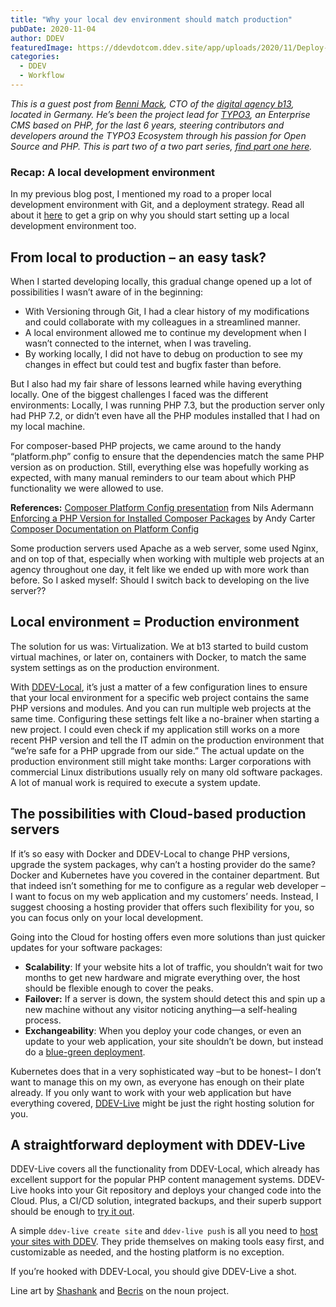 ```yaml
---
title: "Why your local dev environment should match production"
pubDate: 2020-11-04
author: DDEV
featuredImage: https://ddevdotcom.ddev.site/app/uploads/2020/11/Deploy-Benni-art-from-shashank-and-Becris-on-the-noun-project.jpeg
categories:
  - DDEV
  - Workflow
---
```


_This is a guest post from_ [_Benni Mack_](https://twitter.com/bennimack)_, CTO of the_ [_digital agency b13_](https://b13.com/)_, located in Germany. He’s been the project lead for_ [_TYPO3_](https://typo3.org/)_, an Enterprise CMS based on PHP, for the last 6 years, steering contributors and developers around the TYPO3 Ecosystem through his passion for Open Source and PHP. This is part two of a two part series, [find part one here](https://ddev.com/ddev-local/why-developing-locally-matters/)._

### Recap: A local development environment

In my previous blog post, I mentioned my road to a proper local development environment with Git, and a deployment strategy. Read all about it [here](https://ddev.com/ddev-local/why-developing-locally-matters/) to get a grip on why you should start setting up a local development environment too.

## From local to production – an easy task?

When I started developing locally, this gradual change opened up a lot of possibilities I wasn’t aware of in the beginning:

- With Versioning through Git, I had a clear history of my modifications and could collaborate with my colleagues in a streamlined manner.
- A local environment allowed me to continue my development when I wasn’t connected to the internet, when I was traveling.
- By working locally, I did not have to debug on production to see my changes in effect but could test and bugfix faster than before.

But I also had my fair share of lessons learned while having everything locally. One of the biggest challenges I faced was the different environments: Locally, I was running PHP 7.3, but the production server only had PHP 7.2, or didn’t even have all the PHP modules installed that I had on my local machine.

For composer-based PHP projects, we came around to the handy “platform.php” config to ensure that the dependencies match the same PHP version as on production. Still, everything else was hopefully working as expected, with many manual reminders to our team about which PHP functionality we were allowed to use.

**References:**
[Composer Platform Config presentation](https://www.naderman.de/slippy/slides/2018-12-07-SymfonCon-Composer-Platform-Config.pdf) from Nils Adermann  
[Enforcing a PHP Version for Installed Composer Packages](https://andy-carter.com/blog/composer-php-platform) by Andy Carter  
[Composer Documentation on Platform Config](https://getcomposer.org/doc/06-config.md#platform)

Some production servers used Apache as a web server, some used Nginx, and on top of that, especially when working with multiple web projects at an agency throughout one day, it felt like we ended up with more work than before. So I asked myself: Should I switch back to developing on the live server??

## Local environment = Production environment

The solution for us was: Virtualization. We at b13 started to build custom virtual machines, or later on, containers with Docker, to match the same system settings as on the production environment.

With [DDEV-Local](https://github.com/drud/ddev), it’s just a matter of a few configuration lines to ensure that your local environment for a specific web project contains the same PHP versions and modules. And you can run multiple web projects at the same time. Configuring these settings felt like a no-brainer when starting a new project. I could even check if my application still works on a more recent PHP version and tell the IT admin on the production environment that “we’re safe for a PHP upgrade from our side.” The actual update on the production environment still might take months: Larger corporations with commercial Linux distributions usually rely on many old software packages. A lot of manual work is required to execute a system update.

## The possibilities with Cloud-based production servers

If it’s so easy with Docker and DDEV-Local to change PHP versions, upgrade the system packages, why can’t a hosting provider do the same? Docker and Kubernetes have you covered in the container department. But that indeed isn’t something for me to configure as a regular web developer – I want to focus on my web application and my customers’ needs. Instead, I suggest choosing a hosting provider that offers such flexibility for you, so you can focus only on your local development.

Going into the Cloud for hosting offers even more solutions than just quicker updates for your software packages:

- **Scalability**: If your website hits a lot of traffic, you shouldn’t wait for two months to get new hardware and migrate everything over, the host should be flexible enough to cover the peaks.
- **Failover:** If a server is down, the system should detect this and spin up a new machine without any visitor noticing anything—a self-healing process.
- **Exchangeability**: When you deploy your code changes, or even an update to your web application, your site shouldn’t be down, but instead do a [blue-green deployment](https://en.wikipedia.org/wiki/Blue-green%5Fdeployment).

Kubernetes does that in a very sophisticated way –but to be honest– I don’t want to manage this on my own, as everyone has enough on their plate already. If you only want to work with your web application but have everything covered, [DDEV-Live](https://ddev.com/ddev-live/) might be just the right hosting solution for you.

## A straightforward deployment with DDEV-Live

DDEV-Live covers all the functionality from DDEV-Local, which already has excellent support for the popular PHP content management systems. DDEV-Live hooks into your Git repository and deploys your changed code into the Cloud. Plus, a CI/CD solution, integrated backups, and their superb support should be enough to [try it out](https://docs.ddev.com).

A simple `ddev-live create site` and `ddev-live push` is all you need to [host your sites with DDEV](https://ddev.com/ddev-live/how-to-deploy-a-site-with-ddev/). They pride themselves on making tools easy first, and customizable as needed, and the hosting platform is no exception.

If you’re hooked with DDEV-Local, you should give DDEV-Live a shot.

Line art by [Shashank](https://thenounproject.com/term/container/597249) and [Becris](https://thenounproject.com/term/containers/1468090) on the noun project.
